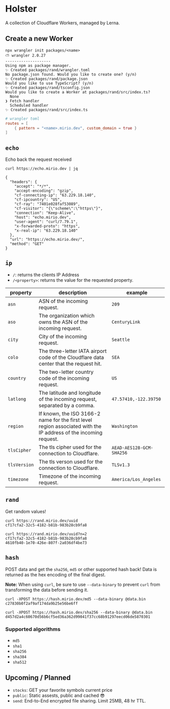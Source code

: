 # Holster

A collection of Cloudflare Workers, managed by Lerna.

## Create a new Worker

```
npx wrangler init packages/<name>
⛅️ wrangler 2.0.27
--------------------
Using npm as package manager.
✨ Created packages/rand/wrangler.toml
No package.json found. Would you like to create one? (y/n)
✨ Created packages/rand/package.json
Would you like to use TypeScript? (y/n)
✨ Created packages/rand/tsconfig.json
Would you like to create a Worker at packages/rand/src/index.ts?
  None
❯ Fetch handler
  Scheduled handler
✨ Created packages/rand/src/index.ts
```

```toml
# wrangler toml
routes = [
	{ pattern = "<name>.mirio.dev", custom_domain = true }
]
```

## `echo`

Echo back the request received

```
curl https://echo.mirio.dev | jq

{
  "headers": {
    "accept": "*/*",
    "accept-encoding": "gzip",
    "cf-connecting-ip": "63.229.18.140",
    "cf-ipcountry": "US",
    "cf-ray": "7401e028faf53089",
    "cf-visitor": "{\"scheme\":\"https\"}",
    "connection": "Keep-Alive",
    "host": "echo.mirio.dev",
    "user-agent": "curl/7.79.1",
    "x-forwarded-proto": "https",
    "x-real-ip": "63.229.18.140"
  },
  "url": "https://echo.mirio.dev/",
  "method": "GET"
}
```

## `ip`

- `/`: returns the clients IP Address
- `/<property>`: returns the value for the requested property.

| property     | description                                                                                                      | example                  |
| ------------ | ---------------------------------------------------------------------------------------------------------------- | ------------------------ |
| `asn`        | ASN of the incoming request.                                                                                     | `209`                    |
| `aso`        | The organization which owns the ASN of the incoming request.                                                     | `CenturyLink`            |
| `city`       | City of the incoming request.                                                                                    | `Seattle`                |
| `colo`       | The three-letter IATA airport code of the Cloudflare data center that the request hit.                           | `SEA`                    |
| `country`    | The two-letter country code of the incoming request.                                                             | `US`                     |
| `latlong`    | The latitude and longitude of the incoming request, separated by a comma.                                        | `47.57410,-122.39750`    |
| `region`     | If known, the ISO 3166-2 name for the first level region associated with the IP address of the incoming request. | `Washington`             |
| `tlsCipher`  | The tls cipher used for the connection to Cloudflare.                                                            | `AEAD-AES128-GCM-SHA256` |
| `tlsVersion` | The tls verson used for the connection to Cloudflare.                                                            | `TLSv1.3 `               |
| `timezone`   | Timezone of the incoming request.                                                                                | `America/Los_Angeles`    |

## `rand`

Get random values!

```
curl https://rand.mirio.dev/uuid
cf17cfa2-32c5-4182-b81b-983b28cb9fa8

curl https://rand.mirio.dev/uuid?n=2
cf17cfa2-32c5-4182-b81b-983b28cb9fa8
4610fb40-1e70-426e-807f-2a036df4be73
```

## `hash`

POST data and get the `sha256`, `md5` or other supported hash back! Data is returned as the hex encoding of the final digest.

**Note:** When using `curl`, be sure to use `--data-binary` to prevent `curl` from transforming the data before sending it.

```
curl -XPOST https://hash.mirio.dev/md5 --data-binary @data.bin
c27830b0f2af9af174da9b25e56be6ff

curl -XPOST https://hash.mirio.dev/sha256 --data-binary @data.bin
d457d2a4c60670d56b6cf5ed36a362d99041f37cc68b91297eecd06de5870301
```

### Supported algorithms

- `md5`
- `sha1`
- `sha256`
- `sha384`
- `sha512`

## Upcoming / Planned

- `stocks`: GET your favorite symbols current price
- `public`: Static assests, public and cached 😎
- `send`: End-to-End encrypted file sharing. Limit 25MB, 48 hr TTL.
